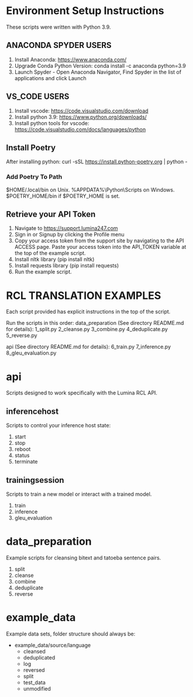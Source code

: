 # Environment Setup Instructions
These scripts were written with Python 3.9.
## ANACONDA SPYDER USERS
1. Install Anaconda: https://www.anaconda.com/
2. Upgrade Conda Python Version: conda install -c anaconda python=3.9
3. Launch Spyder - Open Anaconda Navigator, Find Spyder in the list of applications and click Launch

## VS_CODE USERS
1. Install vscode: https://code.visualstudio.com/download
2. Install python 3.9: https://www.python.org/downloads/
3. Install python tools for vscode: https://code.visualstudio.com/docs/languages/python

## Install Poetry
After installing python:
curl -sSL https://install.python-poetry.org | python -

### Add Poetry To Path
$HOME/.local/bin on Unix.
%APPDATA%\Python\Scripts on Windows.
$POETRY_HOME/bin if $POETRY_HOME is set.

## Retrieve your API Token
1. Navigate to https://support.lumina247.com
2. Sign in or Signup by clicking the Profile menu
3. Copy your access token from the support site by navigating to the API ACCESS page. Paste your access token into the API_TOKEN variable at the top of the example script.
4. Install nltk library (pip install nltk)
5. Install requests library (pip install requests)
6. Run the example script.

# RCL TRANSLATION EXAMPLES
Each script provided has explicit instructions in the top of the script.

Run the scripts in this order:
data_preparation (See directory README.md for details):
    1_split.py
    2_cleanse.py
    3_combine.py
    4_deduplicate.py
    5_reverse.py

api (See directory README.md for details):
    6_train.py
    7_inference.py
    8_gleu_evaluation.py

# api
Scripts designed to work specifically with the Lumina RCL API.

## inferencehost
Scripts to control your inference host state:
1. start
2. stop
3. reboot
4. status
5. terminate

## trainingsession
Scripts to train a new model or interact with a trained model.
1. train
2. inference
3. gleu_evaluation

# data_preparation
Example scripts for cleansing bitext and tatoeba sentence pairs. 
1. split
2. cleanse
3. combine
4. deduplicate
5. reverse

# example_data
Example data sets, folder structure should always be:
- example_data/source/language
    - cleansed
    - deduplicated
    - log
    - reversed
    - split
    - test_data
    - unmodified